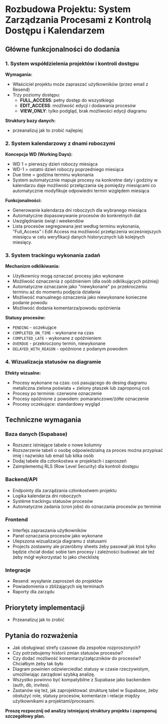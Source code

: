 # Rozbudowa Projektu: System Zarządzania Procesami z Kontrolą Dostępu i Kalendarzem

## Główne funkcjonalności do dodania

### 1. System współdzielenia projektów i kontroli dostępu
**Wymagania:**
- Właściciel projektu może zapraszać użytkowników (przez email z Resend)
- Trzy poziomy dostępu:
  - **FULL_ACCESS**: pełny dostęp do wszystkiego
  - **EDIT_ACCESS**: możliwość edycji i dodawania procesów
  - **VIEW_ONLY**: tylko podgląd, brak możliwości edycji diagramu

**Struktury bazy danych:**
- przeanalizuj jak to zrobić najlepiej

### 2. System kalendarzowy z dnami roboczymi
**Koncepcja WD (Working Days):**
- WD 1 = pierwszy dzień roboczy miesiąca
- WD-1 = ostatni dzień roboczy poprzedniego miesiąca
- Due time = godzina terminu wykonania
- System automatycznie mapuje procesy na konkretne daty i godziny w kalendarzu daje możliwość przełączania się pomiędzy miesiącami co automatycznie modyfikuje odpowiedni termin względem miesiąca

**Funkcjonalności:**
- Generowanie kalendarza dni roboczych dla wybranego miesiąca
- Automatyczne dopasowywanie procesów do konkretnych dat
- Uwzględnianie świąt i weekendów
- Lista procesów segregowana jest według terminu wykonania, "Full_Access" i Edit Access ma możliwość przełączenia wcześniejszych miesięcu w celu weryfikacji danych historycznych lub kolejnych miesięcy.

### 3. System trackingu wykonania zadań
**Mechanizm odklikiwania:**
- Użytkownicy mogą oznaczać procesy jako wykonane
- Możliwość oznaczenia z opóźnieniem (dla osób odklikujących później)
- Automatyczne oznaczanie jako "niewykonane" po przekroczeniu terminu aż do momentu podjęcia działania
- Możliwość manualnego oznaczenia jako niewykonane konieczne podanie powodu
- Możliwość dodania komentarza/powodu opóźnienia

**Statusy procesów:**
- `PENDING` - oczekujące
- `COMPLETED_ON_TIME` - wykonane na czas
- `COMPLETED_LATE` - wykonane z opóźnieniem
- `OVERDUE` - przekroczony termin, niewykonane
- `DELAYED_WITH_REASON` - opóźnione z podanym powodem

### 4. Wizualizacja statusów na diagramie
**Efekty wizualne:**
- Procesy wykonane na czas: coś pasującego do desing diagramu metaliczna zielona poświata + zielony ptaszek lub zaproponuj coś
- Procesy po terminie: czerwone oznaczenie
- Procesy opóźnione z powodem: pomarańczowe/żółte oznaczenie
- Procesy oczekujące: standardowy wygląd

## Techniczne wymagania

### Baza danych (Supabase)
- Rozszerz istniejące tabele o nowe kolumny
- Rozszerzenie tabeli o osobę odpowiedzialną za proces można przypisać imię i nazwisko lub email lub kilka osób
- Dodaj tabele dla członkostwa w projektach i zaproszeń
- Zaimplementuj RLS (Row Level Security) dla kontroli dostępu

### Backend/API
- Endpointy dla zarządzania członkostwem projektu
- Logika kalendarza dni roboczych
- Système trackingu statusów procesów
- Automatyczne zadania (cron jobs) do oznaczania procesów po terminie

### Frontend
- Interfejs zapraszania użytkowników
- Panel oznaczania procesów jako wykonane
- Ulepszona wizualizacja diagramu z statusami
- Projects zostawmy ale przeróbmy sheets żeby pasował jak ktoś tylko będzie chciał dodać sobie tam procesy i zależności budować ale też żeby mógł wykorzystać to jako checklistę

### Integracje
- Resend: wysyłanie zaproszeń do projektów
- Powiadomienia o zbliżających się terminach
- Raporty dla zarządu

## Priorytety implementacji
- Przeanalizuj jak to zrobić

## Pytania do rozważenia
- Jak obsługiwać strefy czasowe dla zespołów rozproszonych?
- Czy potrzebujemy historii zmian statusów procesów?
- Czy dodać możliwość komentarzy/załączników do procesów? Chciałbym żeby tak było
- Diagram powinien odzwierciedlać statusy w czasie rzeczywistym, umożliwiając zarządowi szybką analizę.
- Wszystko powinno być kompatybilne z Supabase jako backendem (auth, db, invites).
- Zastanów się też, jak zaprojektować strukturę tabel w Supabase, żeby obsłużyć role, statusy procesów, komentarze i relacje między użytkownikami a projektami/procesami.

**Proszę rozpocznij od analizy istniejącej struktury projektu i zaproponuj szczegółowy plan.**